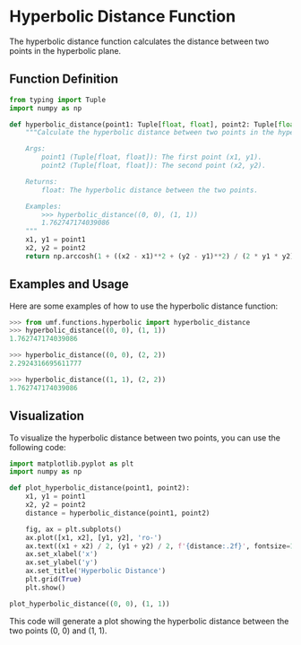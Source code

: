 # Hyperbolic Distance Function

The hyperbolic distance function calculates the distance between two points in the hyperbolic plane.

## Function Definition

```python
from typing import Tuple
import numpy as np

def hyperbolic_distance(point1: Tuple[float, float], point2: Tuple[float, float]) -> float:
    """Calculate the hyperbolic distance between two points in the hyperbolic plane.

    Args:
        point1 (Tuple[float, float]): The first point (x1, y1).
        point2 (Tuple[float, float]): The second point (x2, y2).

    Returns:
        float: The hyperbolic distance between the two points.

    Examples:
        >>> hyperbolic_distance((0, 0), (1, 1))
        1.762747174039086
    """
    x1, y1 = point1
    x2, y2 = point2
    return np.arccosh(1 + ((x2 - x1)**2 + (y2 - y1)**2) / (2 * y1 * y2))
```

## Examples and Usage

Here are some examples of how to use the hyperbolic distance function:

```python
>>> from umf.functions.hyperbolic import hyperbolic_distance
>>> hyperbolic_distance((0, 0), (1, 1))
1.762747174039086

>>> hyperbolic_distance((0, 0), (2, 2))
2.2924316695611777

>>> hyperbolic_distance((1, 1), (2, 2))
1.762747174039086
```

## Visualization

To visualize the hyperbolic distance between two points, you can use the following code:

```python
import matplotlib.pyplot as plt
import numpy as np

def plot_hyperbolic_distance(point1, point2):
    x1, y1 = point1
    x2, y2 = point2
    distance = hyperbolic_distance(point1, point2)

    fig, ax = plt.subplots()
    ax.plot([x1, x2], [y1, y2], 'ro-')
    ax.text((x1 + x2) / 2, (y1 + y2) / 2, f'{distance:.2f}', fontsize=12, ha='center')
    ax.set_xlabel('x')
    ax.set_ylabel('y')
    ax.set_title('Hyperbolic Distance')
    plt.grid(True)
    plt.show()

plot_hyperbolic_distance((0, 0), (1, 1))
```

This code will generate a plot showing the hyperbolic distance between the two points (0, 0) and (1, 1).
